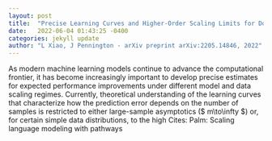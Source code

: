 ```yaml
---
layout: post
title:  "Precise Learning Curves and Higher-Order Scaling Limits for Dot Product Kernel Regression"
date:   2022-06-04 01:43:25 -0400
categories: jekyll update
author: "L Xiao, J Pennington - arXiv preprint arXiv:2205.14846, 2022"
---
```

As modern machine learning models continue to advance the computational frontier, it has become increasingly important to develop precise estimates for expected performance improvements under different model and data scaling regimes. Currently, theoretical understanding of the learning curves that characterize how the prediction error depends on the number of samples is restricted to either large-sample asymptotics ($ m\to\infty $) or, for certain simple data distributions, to the high  Cites: Palm: Scaling language modeling with pathways